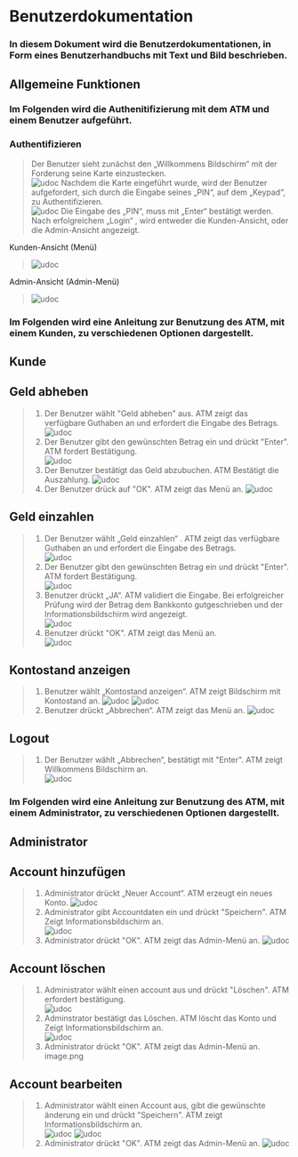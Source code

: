 # Benutzerdokumentation

### In diesem Dokument wird die Benutzerdokumentationen, in Form eines Benutzerhandbuchs mit Text und Bild beschrieben.
## Allgemeine Funktionen

### Im Folgenden wird die Authenitifizierung mit dem ATM und einem Benutzer aufgeführt.
### Authentifizieren
>Der Benutzer sieht zunächst den „Willkommens Bildschirm“ mit der Forderung seine Karte einzustecken.<br>
>![udoc](images/BenutzerDoku/bh-Auth1.png)
>Nachdem die Karte eingeführt wurde, wird der Benutzer aufgefordert, sich durch die Eingabe seines „PIN“, auf dem „Keypad“, zu Authentifizieren.<br>
>![udoc](images/BenutzerDoku/bh-Auth2.png)
>Die Eingabe des „PIN“, muss mit „Enter“ bestätigt werden. <br>
Nach erfolgreichem „Login“ , wird entweder die Kunden-Ansicht, oder die Admin-Ansicht angezeigt.

Kunden-Ansicht (Menü)<br>
>![udoc](images/BenutzerDoku/BH-Menü.png)

Admin-Ansicht (Admin-Menü)<br>
>![udoc](images/BenutzerDoku/BH-Admin.png)



### Im Folgenden wird eine Anleitung zur Benutzung des ATM, mit einem Kunden, zu verschiedenen Optionen dargestellt.

## Kunde
## Geld abheben


> 1. Der Benutzer wählt "Geld abheben" aus. ATM zeigt das verfügbare Guthaben an und erfordert die Eingabe des Betrags.<br>
> ![udoc](images/BenutzerDoku/BH-AbHeben.png)
> 2. Der Benutzer gibt den gewünschten Betrag ein und drückt "Enter". ATM fordert Bestätigung.<br>
> ![udoc](images/BenutzerDoku/BH-Auszahlung1.png)
> 3. Der Benutzer bestätigt das Geld abzubuchen. ATM Bestätigt die Auszahlung.
> ![udoc](images/BenutzerDoku/BH-Auszahlung2.png)
> 4. Der Benutzer drück auf "OK". ATM zeigt das Menü an.
> ![udoc](images/BenutzerDoku/BH-Auszahlung3.png)


## Geld einzahlen


> 1. Der Benutzer wählt „Geld einzahlen“ . ATM zeigt das verfügbare Guthaben an und erfordert die Eingabe des Betrags.<br>
> ![udoc](images/BenutzerDoku/BH-EinZahlen.png)
> 2. Der Benutzer gibt den gewünschten Betrag ein und drückt "Enter". ATM fordert Bestätigung.<br>
> ![udoc](images/BenutzerDoku/BH-Einzahlung1.png)
> 3. Benutzer drückt „JA“. ATM validiert die Eingabe. Bei erfolgreicher Prüfung wird der Betrag dem Bankkonto gutgeschrieben und der Informationsbildschirm wird angezeigt.<br>
> ![udoc](images/BenutzerDoku/BH-Einzahlung2.png)
> 4. Benutzer drückt "OK". ATM zeigt das Menü an.<br>
> ![udoc](images/BenutzerDoku/BH-Einzahlung3.png)


## Kontostand anzeigen

> 1. Benutzer wählt „Kontostand anzeigen“. ATM zeigt Bildschirm mit Kontostand an.
> ![udoc](images/BenutzerDoku/BH-KontoStand.png)
> ![udoc](images/BenutzerDoku/BH-Kontostand1.png)
> 2. Benutzer drückt „Abbrechen“. ATM zeigt das Menü an.
> ![udoc](images/BenutzerDoku/BH-Kontostand2.png)

## Logout

> 1. Der Benutzer wählt „Abbrechen“, bestätigt mit "Enter". ATM zeigt Willkommens Bildschirm an.<br>
> ![udoc](images/BenutzerDoku/BH-Abbrechen.png)


### Im Folgenden wird eine Anleitung zur Benutzung des ATM, mit einem Administrator, zu verschiedenen Optionen dargestellt. <br>


## Administrator

## Account hinzufügen

> 1. Administrator drückt „Neuer Account“. ATM erzeugt ein neues Konto.
> ![udoc](images/BenutzerDoku/BH-ACCNeu1.png)
> 2. Administrator gibt Accountdaten ein und drückt "Speichern". ATM Zeigt Informationsbildschirm an.<br>
> ![udoc](images/BenutzerDoku/BH-ACCNeu2.png)
> 3. Administrator drückt "OK". ATM zeigt das Admin-Menü an.
> ![udoc](images/BenutzerDoku/BH-ACCNeu3.png)

## Account löschen


> 1. Administrator wählt einen account aus und drückt "Löschen". ATM erfordert bestätigung.<br>
> ![udoc](images/BenutzerDoku/BH-ACCD1.png)
> 2. Adminstrator bestätigt das Löschen. ATM löscht das Konto und Zeigt Informationsbildschirm an.<br>
> ![udoc](images/BenutzerDoku/BH-ACCD3.png)
> 3. Administrator drückt "OK". ATM zeigt das Admin-Menü an.
> image.png

## Account bearbeiten


> 1. Administrator wählt einen Account aus, gibt die gewünschte änderung ein und drückt "Speichern". ATM zeigt Informationsbildschirm an.<br>
> ![udoc](images/BenutzerDoku/BH-Ändern1.png)
> ![udoc](images/BenutzerDoku/BH-Ändern2.png)
> 2. Administrator drückt "OK". ATM zeigt das Admin-Menü an.
> ![udoc](images/BenutzerDoku/BH-Ändern3.png)